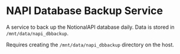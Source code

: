 # NAPI Database Backup Service

A service to back up the NotionalAPI database daily. Data is stored in `/mnt/data/napi_dbbackup`.

Requires creating the `/mnt/data/napi_dbbackup` directory on the host.